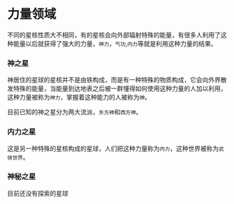 # 力量领域

不同的星核性质大不相同，有的星核会向外部辐射特殊的能量，有很多人利用了这种能量以后就获得了强大的力量，`神力`，`气功`,`内力`等就是利用这种力量的结果。

### 神之星

神居住的星球的星核并不是由铁构成，而是有一种特殊的物质构成，它会向外界散发特殊的能量，当能量到达地表之后被一群懂得如何使用这种力量的人加以利用，这种力量被称为`神力`，掌握着这种能力的人被称为`神`。

目前已知的神之星分为两大流派，`东方神`和`西方神`。

### 内力之星

这是另一种特殊的星核构成的星球，人们把这种力量称为`内力`，这种世界被称为`武侠世界`。

### 神秘之星

目前还没有探索的星球